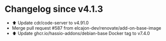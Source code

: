 # Changelog since v4.1.3
- ⬆️ Update cdr/code-server to v4.91.0 
- Merge pull request #587 from elcajon-dev/renovate/add-on-base-image 
- ⬆️ Update ghcr.io/hassio-addons/debian-base Docker tag to v7.4.0 
